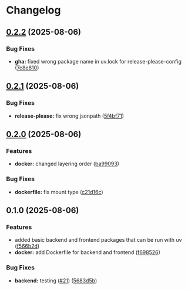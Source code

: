 # Changelog

## [0.2.2](https://github.com/kuba-b-labs/CD-playground/compare/frontend-v0.2.1...frontend-v0.2.2) (2025-08-06)


### Bug Fixes

* **gha:** fixed wrong package name in uv.lock for release-please-config ([7c8e810](https://github.com/kuba-b-labs/CD-playground/commit/7c8e810006abc0c24305f63459c4f1349884b6c5))

## [0.2.1](https://github.com/kuba-b-labs/CD-playground/compare/frontend-v0.2.0...frontend-v0.2.1) (2025-08-06)


### Bug Fixes

* **release-please:** fix wrong jsonpath ([5f4bf71](https://github.com/kuba-b-labs/CD-playground/commit/5f4bf7136bd3ecd5db7ff54d491628c1be0d2b98))

## [0.2.0](https://github.com/kuba-b-labs/CD-playground/compare/frontend-v0.1.0...frontend-v0.2.0) (2025-08-06)


### Features

* **docker:** changed layering order ([ba99093](https://github.com/kuba-b-labs/CD-playground/commit/ba990933e75b08460483992f06df5bcc9713d533))


### Bug Fixes

* **dockerfile:** fix mount type ([c21d16c](https://github.com/kuba-b-labs/CD-playground/commit/c21d16ca01435745a7103b7b4b0463aef19722f8))

## 0.1.0 (2025-08-06)


### Features

* added basic backend and frontend packages that can be run with uv ([f566b2d](https://github.com/kuba-b-labs/CD-playground/commit/f566b2d10f363729c7f28ab11047119032941793))
* **docker:** add Dockerfile for backend and frontend ([f698526](https://github.com/kuba-b-labs/CD-playground/commit/f69852633183ec48f8a6c38bf6b9aafe09f6f1f0))


### Bug Fixes

* **backend:** testing ([#21](https://github.com/kuba-b-labs/CD-playground/issues/21)) ([5683d5b](https://github.com/kuba-b-labs/CD-playground/commit/5683d5b1a7661a86fa2e197c9659c231d330b854))
